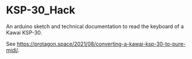 # KSP-30_Hack
An arduino sketch and technical documentation to read the keyboard of a Kawai KSP-30.

See https://protagon.space/2021/08/converting-a-kawai-ksp-30-to-pure-midi/.

